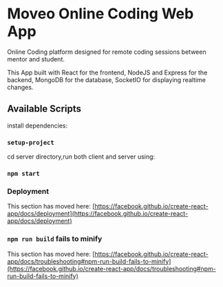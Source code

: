 # <span style="font-size:larger;">Moveo Online Coding Web App</span>

Online Coding platform designed for remote coding sessions between mentor and student.

This App built with React for the frontend, NodeJS and Express for the backend, MongoDB for the database, SocketIO for displaying realtime changes.

## Available Scripts

install dependencies:

### `setup-project`

cd server directory,run both client and server using:

### `npm start`

### Deployment

This section has moved here: [https://facebook.github.io/create-react-app/docs/deployment](https://facebook.github.io/create-react-app/docs/deployment)

### `npm run build` fails to minify

This section has moved here: [https://facebook.github.io/create-react-app/docs/troubleshooting#npm-run-build-fails-to-minify](https://facebook.github.io/create-react-app/docs/troubleshooting#npm-run-build-fails-to-minify)
